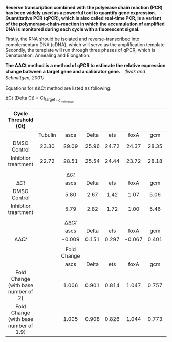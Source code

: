 **Reserve transcription combined with the polyerase chain reaction (PCR) has been widely used as a powerful tool to quantify gene expression.**
**Quantitative PCR (qPCR), which is also called real-time PCR, is a variant of the polymerase-chain-reaction in which the accumulation of amplified DNA is monitored during each cycle with a fluorescent signal.**

Firstly, the RNA should be isolated and reverse-transcribed into complementary DNA (cDNA), which will serve as the amplification template. Secondly, the template will run through three phases of qPCR, which is Denaturation, Annealing and Elongation.

**The ΔΔCt method is a method of qPCR to estimate the relative expression change batween a target gene and a calibrator gene.** *（livak and Schmittgen, 2001）* 

Equations for ΔΔCt method are listed as following:

ΔCt (Delta Ct) = Ct<sub>target<sub> - Ct<sub>reference<sub>




|           Cycle Threshold (Ct)          |         |             |        |        |         |        |         |        |        |        |        |        |        |         |        |
|:---------------------------------------:|:-------:|:-----------:|:------:|:------:|:-------:|:------:|:-------:|:------:|:------:|:------:|:------:|:------:|:------:|:-------:|:------:|
|                                         | Tubulin |     ascs    |  Delta |   ets  |   foxA  |   gcm  |   NGN   |   opt  |  pak3  |  pak4  |  pitx  |  SM30  |  sm50  |   soxC  |  synB  |
|               DMSO Control              |  23.30  |    29.09    |  25.96 |  24.72 |  24.37  |  28.35 |  28.35  |  31.02 |  25.41 |  25.57 |  29.68 |  20.97 |  23.70 |  25.07  |  24.13 |
|          Inhibtior treartment           |  22.72  |    28.51    |  25.54 |  24.44 |  23.72  |  28.18 |  27.35  |  31.71 |  25.29 |  25.25 |  31.72 |  21.77 |  24.81 |  24.33  |  24.06 |
|                                         |         |             |        |        |         |        |         |        |        |        |        |        |        |         |        |
|                                         |         |     Δ𝐶𝑡     |        |        |         |        |         |        |        |        |        |        |        |         |        |
|                   Δ𝐶𝑡                   |         |     ascs    |  Delta |   ets  |   foxA  |   gcm  |   NGN   |   opt  |  pak3  |  pak4  |  pitx  |  SM30  |  sm50  |   soxC  |  synB  |
|               DMSO Control              |         |     5.80    |  2.67  |  1.42  |   1.07  |  5.06  |   5.06  |  7.72  |  2.11  |  2.28  |  6.38  |  -2.33 |  0.40  |   1.78  |  0.83  |
|          Inhibtior treartment           |         |     5.79    |  2.82  |  1.72  |   1.00  |  5.46  |   4.63  |  8.99  |  2.58  |  2.53  |  9.01  |  -0.95 |  2.09  |   1.61  |  1.34  |
|                                         |         |             |        |        |         |        |         |        |        |        |        |        |        |         |        |
|                                         |         |     ΔΔ𝐶𝑡    |        |        |         |        |         |        |        |        |        |        |        |         |        |
|                                         |         |     ascs    |  Delta |   ets  |   foxA  |   gcm  |   NGN   |   opt  |  pak3  |  pak4  |  pitx  |  SM30  |  sm50  |   soxC  |  synB  |
|                   ΔΔ𝐶𝑡                  |         |   -0.009    | 0.151  | 0.297  | -0.067  | 0.401  | -0.421  | 1.265  | 0.466  | 0.258  | 2.623  | 1.374  | 1.687  | -0.167  | 0.510  |
|                                         |         |             |        |        |         |        |         |        |        |        |        |        |        |         |        |
|                                         |         | Fold Change |        |        |         |        |         |        |        |        |        |        |        |         |        |
|                                         |         |     ascs    |  Delta |   ets  |   foxA  |   gcm  |   NGN   |   opt  |  pak3  |  pak4  |  pitx  |  SM30  |  sm50  |   soxC  |  synB  |
| Fold Change   (with base number of 2)   |         |    1.006    | 0.901  | 0.814  |  1.047  | 0.757  |  1.339  | 0.416  | 0.724  | 0.836  | 0.162  | 0.386  | 0.310  |  1.123  | 0.702  |
| Fold Change   (with base number of 1.9) |         |    1.005    | 0.908  | 0.826  |  1.044  | 0.773  |  1.311  | 0.444  | 0.742  | 0.847  | 0.186  | 0.414  | 0.339  |  1.113  | 0.721  |
